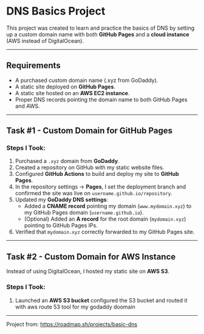 # DNS Basics Project

This project was created to learn and practice the basics of DNS by setting up a custom domain name with both **GitHub Pages** and a **cloud instance** (AWS instead of DigitalOcean).

---

## Requirements
- A purchased custom domain name (.xyz from GoDaddy).
- A static site deployed on **GitHub Pages**.
- A static site hosted on an **AWS EC2 instance**.
- Proper DNS records pointing the domain name to both GitHub Pages and AWS.

---

## Task #1 - Custom Domain for GitHub Pages

### Steps I Took:
1. Purchased a `.xyz` domain from **GoDaddy**.
2. Created a repository on GitHub with my static website files.
3. Configured **GitHub Actions** to build and deploy my site to **GitHub Pages**.
4. In the repository settings → **Pages**, I set the deployment branch and confirmed the site was live on `username.github.io/repository`.
5. Updated my **GoDaddy DNS settings**:
   - Added a **CNAME record** pointing my domain (`www.mydomain.xyz`) to my GitHub Pages domain (`username.github.io`).
   - (Optional) Added an **A record** for the root domain (`mydomain.xyz`) pointing to GitHub Pages IPs.
6. Verified that `mydomain.xyz` correctly forwarded to my GitHub Pages site.

---

## Task #2 - Custom Domain for AWS Instance

Instead of using DigitalOcean, I hosted my static site on **AWS S3**.

### Steps I Took:
1. Launched an **AWS S3 bucket**
   configured the S3 bucket and routed it with aws route 53 tool for my godaddy doomain
 --------------------------------
 Project from: https://roadmap.sh/projects/basic-dns
